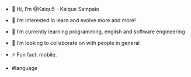 - 👋 Hi, I’m @Kaiqu5 - Kaique Sampaio
- 👀 I’m interested in learn and evolve more and more!
- 🌱 I’m currently learning programming, english and software engineering
- 💞️ I’m looking to collaborate on with people in general
- ⚡ Fun fact: mobile.

- #language
  

<!---
Kaiqu5/Kaiqu5 is a ✨ special ✨ repository because its `README.md` (this file) appears on your GitHub profile.
You can click the Preview link to take a look at your changes.
--->
